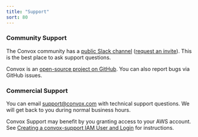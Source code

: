 ```yaml
---
title: "Support"
sort: 80
---
```


### Community Support

The Convox community has a [public Slack channel](https://convox-public.slack.com) ([request an invite](http://invite.convox.com/)). This is the best place to ask support questions.

Convox is an [open-source project on GitHub](https://github.com/convox). You can also report bugs via GitHub issues.

### Commercial Support
You can email [support@convox.com](mailto:support@convox.com) with technical support questions. We will get back to you during normal business hours.

Convox Support may benefit by you granting access to your AWS account. See [Creating a convox-support IAM User and Login](https://gist.github.com/nzoschke/c8217a31f58ceb9e0802) for instructions.
